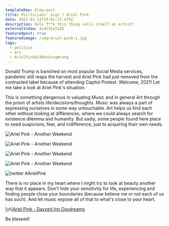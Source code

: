 ```yaml
---
templateKey: blog-post
title: Politicians' pigs / Ariel Pink
date: 2021-01-11T19:01:23.479Z
description: Holy f**k this thing calls itself an artist?
externalVideo: 4cdt3taIaZE
featuredpost: true
featuredimage: /img/ariel-pink-1.jpg
tags:
  - politics
  - art
  - ArielPinkDidNothingWrong
---
```

Donald Trump is banished on most popular Social Media services, pandemic still reaps the harvest and Ariel Pink had just removed from the contracted label because of attending Capitol Protest. Welcome, 2021! Let me take a look at Ariel Pink's situation.

This is something dangerous in valuating Music and in general Art through the prism of artists life/decisions/thoughts. Music was always a part of expressing ourselves in some way untouchable. Art helps us find each other without looking at differences, where we could always search for existence dilemma and humanity. But sadly, some people found here place to seed suspicions, fear, and indifference, just to acquiring their own needs.

![Ariel Pink - Another Weekend](/img/ss1.png "SS1")

![Ariel Pink - Another Weekend](/img/ss2.png "SS2")

![Ariel Pink - Another Weekend](/img/ss4.png "SS3")

![Ariel Pink - Another Weekend](/img/ss5.png "SS4")

![twitter #ArielPink](/img/sst1.png "SS5")

There is no place in my heart where I might try to look at beauty another way that it appears. Don't hide your sensitivity for life, experiencing and finding people close your boundaries (because believe me or not each of us has such). And let music expose all of that to what's close to your heart. 

\[yt][Ariel Pink - Dayzed Inn Daydreams](https://www.youtube.com/watch?v=YXKLqVCz8SA)

Be blessed!
